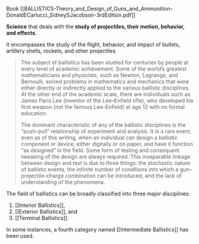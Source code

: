 
Book
[[BALLISTICS-Theory_and_Design_of_Guns_and_Ammunition-DonaldECarlucci_SidneySJacobson-3rdEdition.pdf]]


**Science** that deals with the **study of projectiles, their motion, behavior, and effects.**

It encompasses the study of the flight, behavior, and impact of bullets, artillery shells, rockets, and other projectiles.


> The subject of ballistics has been studied for centuries by people at every level of academic
> achievement. Some of the world’s greatest mathematicians and physicists, such as Newton,
> Lagrange, and Bernoulli, solved problems in mathematics and mechanics that were either
> directly or indirectly applied to the various ballistic disciplines. At the other end of the
> academic scale, there are individuals such as James Paris Lee (inventor of the Lee–Enfield
> rifle), who developed his first weapon (not the famous Lee–Enfield) at age 12 with no
> formal education.
> 
> The dominant characteristic of any of the ballistic disciplines is the “push–pull” relationship of experiment and analysis. It is a rare event, even as of this writing, when an
> individual can design a ballistic component or device, either digitally or on paper, and have
> it function “as designed” in the field. Some form of testing and consequent tweaking of the
> design are always required. This inseparable linkage between design and test is due to three
> things: the stochastic nature of ballistic events, the infinite number of conditions into which
> a gun–projectile–charge combination can be introduced, and the lack of understanding of
> the phenomena.


The field of ballistics can be broadly classified into three major disciplines: 
1. [[Interior Ballistics]],
2. [[Exterior Ballistics]], and 
3. [[Terminal Ballistics]]. 

In some instances, a fourth category named [[Intermediate Ballistics]] has been used.
